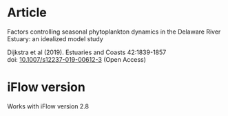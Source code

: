 # Article
Factors controlling seasonal phytoplankton dynamics in the Delaware River Estuary: an idealized model study

Dijkstra et al (2019). Estuaries and Coasts  42:1839-1857\
doi: [10.1007/s12237-019-00612-3](https://doi.org/10.1007/s12237-019-00612-3) (Open Access) 

# iFlow version
Works with iFlow version 2.8


